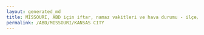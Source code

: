 ```yaml
---
layout: generated_md
title: MISSOURI, ABD için iftar, namaz vakitleri ve hava durumu - ilçe/eyalet seç
permalink: /ABD/MISSOURI/KANSAS CITY
---
```


<script type="text/javascript">
  var country = ABD;
  var city = MISSOURI;
  var state = KANSAS CITY;
  var lat = 72;
  var lon = 21;
</script>
